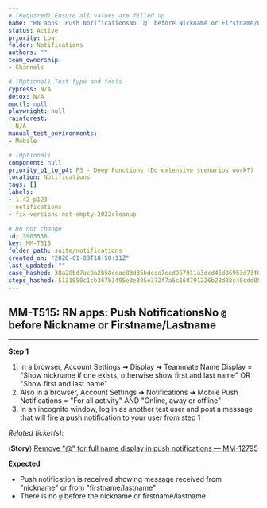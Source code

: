 ```yaml
---
# (Required) Ensure all values are filled up
name: "RN apps: Push NotificationsNo `@` before Nickname or Firstname/Lastname"
status: Active
priority: Low
folder: Notifications
authors: ""
team_ownership: 
- Channels

# (Optional) Test type and tools
cypress: N/A
detox: N/A
mmctl: null
playwright: null
rainforest: 
- N/A
manual_test_environments: 
- Mobile

# (Optional)
component: null
priority_p1_to_p4: P3 - Deep Functions (Do extensive scenarios work?)
location: Notifications
tags: []
labels: 
- 1.42-p123
- notifications
- fix-versions-not-empty-2022cleanup

# Do not change
id: 3905538
key: MM-T515
folder_path: suite/notifications
created_on: "2020-01-03T18:58:11Z"
last_updated: ""
case_hashed: 38a28bd7ac9a2b58ceae83d35bdcca7ecd967911a3dcd45d86953d73f82a423140eacfe64d48b79fb43ea6f72e1ae004
steps_hashed: 5131850c1cb367b3495e3e305e372f7a6c168791226b28d08c40cdd05c475daba5c28dbd500da048fcd6216b27eec516
---
```


## MM-T515: RN apps: Push NotificationsNo `@` before Nickname or Firstname/Lastname

---

**Step 1**

1. In a browser, Account Settings ➜ Display ➜ Teammate Name Display = "Show nickname if one exists, otherwise show first and last name" OR "Show first and last name"
2. Also in a browser, Account Settings ➜ Notifications ➜ Mobile Push Notifications = "For all activity" AND "Online, away or offline"
3. In an incognito window, log in as another test user and post a message that will fire a push notification to your user from step 1

_Related ticket(s):_

(**Story**) [Remove "@" for full name display in push notifications — MM-12795](HTTPS://MATTERMOST.ATLASSIAN.NET/BROWSE/MM-12795)

**Expected**

- Push notification is received showing message received from "nickname" or from "firstname/lastname"
- There is no `@` before the nickname or firstname/lastname

